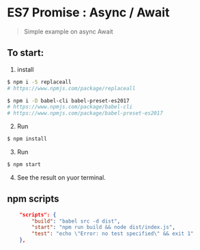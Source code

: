 # ES7 Promise : Async / Await 

> Simple example on async Await

## To start:  
1. install  
```sh
$ npm i -S replaceall 
# https://www.npmjs.com/package/replaceall  

$ npm i -D babel-cli babel-preset-es2017 
# https://www.npmjs.com/package/babel-cli  
# https://www.npmjs.com/package/babel-preset-es2017  
``` 

2. Run  
```sh
$ npm install
``` 

3. Run  
```sh
$ npm start
``` 

4. See the result on yuor terminal.  

## npm scripts

```json
    "scripts": {
        "build": "babel src -d dist",
        "start": "npm run build && node dist/index.js",
        "test": "echo \"Error: no test specified\" && exit 1"
    },
``` 
